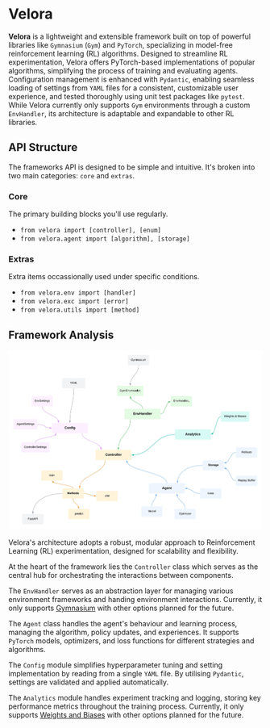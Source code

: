 # Velora

**Velora** is a lightweight and extensible framework built on top of powerful libraries like `Gymnasium` (`Gym`) and `PyTorch`, specializing in model-free reinforcement learning (RL) algorithms. Designed to streamline RL experimentation, Velora offers PyTorch-based implementations of popular algorithms, simplifying the process of training and evaluating agents. Configuration management is enhanced with `Pydantic`, enabling seamless loading of settings from `YAML` files for a consistent, customizable user experience, and tested thoroughly using unit test packages like `pytest`. While Velora currently only supports `Gym` environments through a custom `EnvHandler`, its architecture is adaptable and expandable to other RL libraries.

## API Structure

The frameworks API is designed to be simple and intuitive. It's broken into two main categories: `core` and `extras`.

### Core

The primary building blocks you'll use regularly.

- `from velora import [controller], [enum]`
- `from velora.agent import [algorithm], [storage]`

### Extras

Extra items occassionally used under specific conditions.

- `from velora.env import [handler]`
- `from velora.exc import [error]`
- `from velora.utils import [method]`

## Framework Analysis

![Framework Design](/assets/imgs/framework_diagram.jpeg)

Velora's architecture adopts a robust, modular approach to Reinforcement Learning (RL) experimentation, designed for scalability and flexibility.

At the heart of the framework lies the `Controller` class which serves as the central hub for orchestrating the interactions between components.

The `EnvHandler` serves as an abstraction layer for managing various environment frameworks and handing environment interactions. Currently, it only supports [Gymnasium](https://gymnasium.farama.org/) with other options planned for the future.

The `Agent` class handles the agent's behaviour and learning process, managing the algorithm, policy updates, and experiences. It supports `PyTorch` models, optimizers, and loss functions for different strategies and algorithms.

The `Config` module simplifies hyperparameter tuning and setting implementation by reading from a single `YAML` file. By utilising `Pydantic`, settings are validated and applied automatically.

The `Analytics` module handles experiment tracking and logging, storing key performance metrics throughout the training process. Currently, it only supports [Weights and Biases](https://wandb.ai/) with other options planned for the future.
